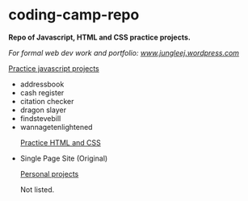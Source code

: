 # coding-camp-repo
<strong> Repo of Javascript, HTML and CSS practice projects. </strong>

<i>For formal web dev work and portfolio: www.jungleej.wordpress.com </i>
 
<p><ins>Practice javascript projects</ins></p>
<ul>
<li>addressbook</li>
<li>cash register</li>
<li>citation checker</li>
<li>dragon slayer</li>
<li>findstevebill</li>
<li>wannagetenlightened</li>
</ul>
 
<ul>
<p><ins>Practice HTML and CSS</ins></p>
<li>Single Page Site (Original)</li>
 
<p><ins>Personal projects</ins></p> 
<p>Not listed.</p>
